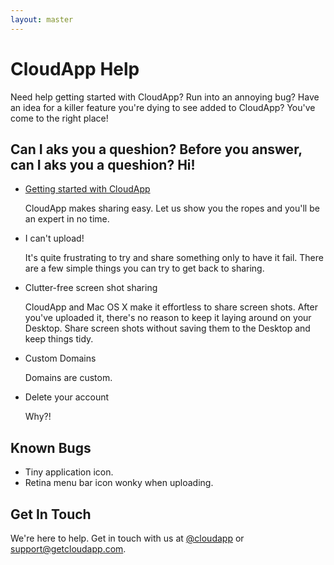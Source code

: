 ```yaml
---
layout: master
---
```


# CloudApp Help

Need help getting started with CloudApp? Run into an annoying bug? Have an idea
for a killer feature you're dying to see added to CloudApp? You've come to the
right place!

## Can I aks you a queshion? Before you answer, can I aks you a queshion? Hi!

 - [Getting started with CloudApp][start]

   CloudApp makes sharing easy. Let us show you the ropes and you'll be an
   expert in no time.

 - I can't upload!

   It's quite frustrating to try and share something only to have it fail. There
   are a few simple things you can try to get back to sharing.

 - Clutter-free screen shot sharing

   CloudApp and Mac OS X make it effortless to share screen shots. After you've
   uploaded it, there's no reason to keep it laying around on your Desktop.
   Share screen shots without saving them to the Desktop and keep things tidy.

 - Custom Domains

   Domains are custom.

 - Delete your account

   Why?!

## Known Bugs

 - Tiny application icon.
 - Retina menu bar icon wonky when uploading.

## Get In Touch

We're here to help. Get in touch with us at [@cloudapp][twitter] or
[support@getcloudapp.com][email].


[start]:   /getting-started
[twitter]: http://twitter.com/cloudapp
[email]:   mailto:support@getcloudapp.com
